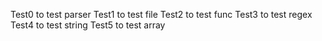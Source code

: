 Test0 to test parser
Test1 to test file
Test2 to test func
Test3 to test regex
Test4 to test string
Test5 to test array
